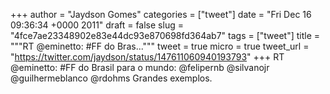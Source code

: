 
+++
author = "Jaydson Gomes"
categories = ["tweet"]
date = "Fri Dec 16 09:36:34 +0000 2011"
draft = false
slug = "4fce7ae23348902e83e44dc93e870698fd364ab7"
tags = ["tweet"]
title = """RT @eminetto: #FF do Bras..."""
tweet = true
micro = true
tweet_url = "https://twitter.com/jaydson/status/147611060940193793"
+++
RT @eminetto: #FF do Brasil para o mundo: @felipernb @silvanojr @guilhermeblanco @rdohms Grandes exemplos.
